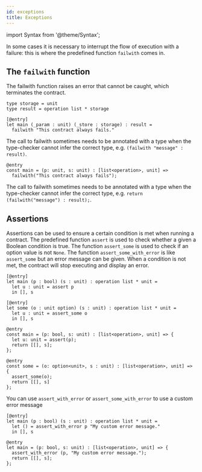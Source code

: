 ```yaml
---
id: exceptions
title: Exceptions
---
```


import Syntax from '@theme/Syntax';

In some cases it is necessary to interrupt the flow of execution with
a failure: this is where the predefined function `failwith` comes in.

## The `failwith` function

The failwith function raises an error that cannot be caught, which
terminates the contract.

<Syntax syntax="cameligo">

```cameligo group=failwith
type storage = unit
type result = operation list * storage

[@entry]
let main (_param : unit) (_store : storage) : result =
  failwith "This contract always fails."
```

The call to failwith sometimes needs to be annotated with a type when the type-checker cannot infer the correct type, e.g. `(failwith "message" : result)`.

</Syntax>

<Syntax syntax="jsligo">

```jsligo group=failwith
@entry
const main = (p: unit, s: unit) : [list<operation>, unit] =>
  failwith("This contract always fails");
```

The call to failwith sometimes needs to be annotated with a type when the type-checker cannot infer the correct type, e.g. `return (failwith("message") : result);`.

</Syntax>

## Assertions

Assertions can be used to ensure a certain condition is met when
running a contract. The predefined function `assert` is used to check
whether a given a Boolean condition is true. The function
`assert_some` is used to check if an option value is not `None`. The
function `assert_some_with_error` is like `assert_some` but an error
message can be given. When a condition is not met, the contract will
stop executing and display an error.

<Syntax syntax="cameligo">

```cameligo group=failwith_alt
[@entry]
let main (p : bool) (s : unit) : operation list * unit =
  let u : unit = assert p
  in [], s

[@entry]
let some (o : unit option) (s : unit) : operation list * unit =
  let u : unit = assert_some o
  in [], s
```

</Syntax>

<Syntax syntax="jsligo">

```jsligo group=failwith_alt
@entry
const main = (p: bool, s: unit) : [list<operation>, unit] => {
  let u: unit = assert(p);
  return [[], s];
};

@entry
const some = (o: option<unit>, s : unit) : [list<operation>, unit] => {
  assert_some(o);
  return [[], s]
};
```

</Syntax>

You can use `assert_with_error` or `assert_some_with_error` to use a custom error message

<Syntax syntax="cameligo">

```cameligo group=failwith_assert_with_error
[@entry]
let main (p : bool) (s : unit) : operation list * unit =
  let () = assert_with_error p "My custom error message."
  in [], s
```

</Syntax>

<Syntax syntax="jsligo">

```jsligo group=failwith_assert_with_error
@entry
let main = (p: bool, s: unit) : [list<operation>, unit] => {
  assert_with_error (p, "My custom error message.");
  return [[], s];
};
```

</Syntax>

<!-- updated use of entry -->
